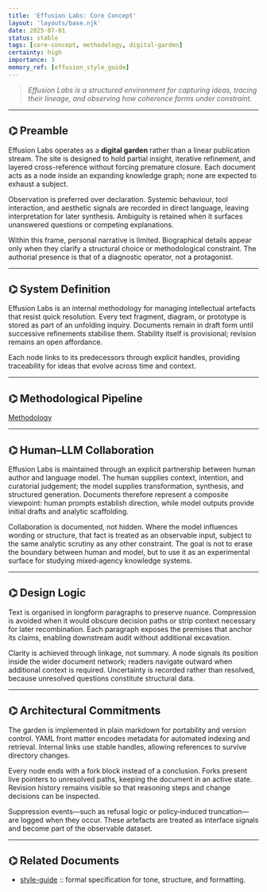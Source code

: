 ```yaml
---
title: 'Effusion Labs: Core Concept'
layout: 'layouts/base.njk'
date: 2025-07-01
status: stable
tags: [core-concept, methodology, digital-garden]
certainty: high
importance: 3
memory_ref: [effusion_style_guide]
---
```


> _Effusion Labs is a structured environment for capturing ideas, tracing their lineage, and observing how coherence forms under constraint._

---

## ⌬ Preamble

Effusion Labs operates as a **digital garden** rather than a linear publication stream. The site is designed to hold partial insight, iterative refinement, and layered cross-reference without forcing premature closure. Each document acts as a node inside an expanding knowledge graph; none are expected to exhaust a subject.

Observation is preferred over declaration. Systemic behaviour, tool interaction, and aesthetic signals are recorded in direct language, leaving interpretation for later synthesis. Ambiguity is retained when it surfaces unanswered questions or competing explanations.

Within this frame, personal narrative is limited. Biographical details appear only when they clarify a structural choice or methodological constraint. The authorial presence is that of a diagnostic operator, not a protagonist.

---

## ⌬ System Definition

Effusion Labs is an internal methodology for managing intellectual artefacts that resist quick resolution. Every text fragment, diagram, or prototype is stored as part of an unfolding inquiry. Documents remain in draft form until successive refinements stabilise them. Stability itself is provisional; revision remains an open affordance.

Each node links to its predecessors through explicit handles, providing traceability for ideas that evolve across time and context.

---

## ⌬ Methodological Pipeline

[Methodology](/meta/methodology/)

---

## ⌬ Human–LLM Collaboration

Effusion Labs is maintained through an explicit partnership between human author and language model. The human supplies context, intention, and curatorial judgement; the model supplies transformation, synthesis, and structured generation. Documents therefore represent a composite viewpoint: human prompts establish direction, while model outputs provide initial drafts and analytic scaffolding.

Collaboration is documented, not hidden. Where the model influences wording or structure, that fact is treated as an observable input, subject to the same analytic scrutiny as any other constraint. The goal is not to erase the boundary between human and model, but to use it as an experimental surface for studying mixed‑agency knowledge systems.

---

## ⌬ Design Logic

Text is organised in longform paragraphs to preserve nuance. Compression is avoided when it would obscure decision paths or strip context necessary for later recombination. Each paragraph exposes the premises that anchor its claims, enabling downstream audit without additional excavation.

Clarity is achieved through linkage, not summary. A node signals its position inside the wider document network; readers navigate outward when additional context is required. Uncertainty is recorded rather than resolved, because unresolved questions constitute structural data.

---

## ⌬ Architectural Commitments

The garden is implemented in plain markdown for portability and version control. YAML front matter encodes metadata for automated indexing and retrieval. Internal links use stable handles, allowing references to survive directory changes.

Every node ends with a fork block instead of a conclusion. Forks present live pointers to unresolved paths, keeping the document in an active state. Revision history remains visible so that reasoning steps and change decisions can be inspected.

Suppression events—such as refusal logic or policy‑induced truncation—are logged when they occur. These artefacts are treated as interface signals and become part of the observable dataset.

---

## ⌬ Related Documents

- [style-guide](/meta/style-guide/) :: formal specification for tone, structure, and formatting.
